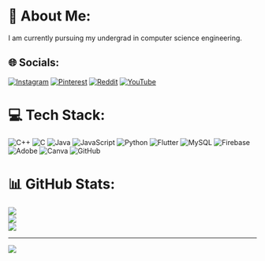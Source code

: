 # 💫 About Me:
I am currently pursuing my undergrad in  computer science engineering.<br>


## 🌐 Socials:
[![Instagram](https://img.shields.io/badge/Instagram-%23E4405F.svg?logo=Instagram&logoColor=white)](https://instagram.com/@jrchinmayee) [![Pinterest](https://img.shields.io/badge/Pinterest-%23E60023.svg?logo=Pinterest&logoColor=white)](https://pinterest.com/@chinmayeejr) [![Reddit](https://img.shields.io/badge/Reddit-%23FF4500.svg?logo=Reddit&logoColor=white)](https://reddit.com/user/@chinmayeejr) [![YouTube](https://img.shields.io/badge/YouTube-%23FF0000.svg?logo=YouTube&logoColor=white)](https://youtube.com/@@Chinmayeejr) 

# 💻 Tech Stack:
![C++](https://img.shields.io/badge/c++-%2300599C.svg?style=flat&logo=c%2B%2B&logoColor=white) ![C](https://img.shields.io/badge/c-%2300599C.svg?style=flat&logo=c&logoColor=white) ![Java](https://img.shields.io/badge/java-%23ED8B00.svg?style=flat&logo=openjdk&logoColor=white) ![JavaScript](https://img.shields.io/badge/javascript-%23323330.svg?style=flat&logo=javascript&logoColor=%23F7DF1E) ![Python](https://img.shields.io/badge/python-3670A0?style=flat&logo=python&logoColor=ffdd54) ![Flutter](https://img.shields.io/badge/Flutter-%2302569B.svg?style=flat&logo=Flutter&logoColor=white) ![MySQL](https://img.shields.io/badge/mysql-4479A1.svg?style=flat&logo=mysql&logoColor=white) ![Firebase](https://img.shields.io/badge/firebase-a08021?style=flat&logo=firebase&logoColor=ffcd34) ![Adobe](https://img.shields.io/badge/adobe-%23FF0000.svg?style=flat&logo=adobe&logoColor=white) ![Canva](https://img.shields.io/badge/Canva-%2300C4CC.svg?style=flat&logo=Canva&logoColor=white) ![GitHub](https://img.shields.io/badge/github-%23121011.svg?style=flat&logo=github&logoColor=white)
# 📊 GitHub Stats:
![](https://github-readme-stats.vercel.app/api?username=ChinmayeeJR&theme=default_repocard&hide_border=false&include_all_commits=true&count_private=true)<br/>
![](https://github-readme-streak-stats.herokuapp.com/?user=ChinmayeeJR&theme=default_repocard&hide_border=false)<br/>
![](https://github-readme-stats.vercel.app/api/top-langs/?username=ChinmayeeJR&theme=default_repocard&hide_border=false&include_all_commits=true&count_private=true&layout=compact)

---
[![](https://visitcount.itsvg.in/api?id=ChinmayeeJR&icon=0&color=3)](https://visitcount.itsvg.in)

<!-- Proudly created with GPRM ( https://gprm.itsvg.in ) -->
